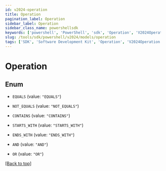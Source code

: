 ```yaml
---
id: v2024-operation
title: Operation
pagination_label: Operation
sidebar_label: Operation
sidebar_class_name: powershellsdk
keywords: ['powershell', 'PowerShell', 'sdk', 'Operation', 'V2024Operation']
slug: /tools/sdk/powershell/v2024/models/operation
tags: ['SDK', 'Software Development Kit', 'Operation', 'V2024Operation']
---
```


# Operation

## Enum

- `EQUALS` (value: `"EQUALS"`)

- `NOT_EQUALS` (value: `"NOT_EQUALS"`)

- `CONTAINS` (value: `"CONTAINS"`)

- `STARTS_WITH` (value: `"STARTS_WITH"`)

- `ENDS_WITH` (value: `"ENDS_WITH"`)

- `AND` (value: `"AND"`)

- `OR` (value: `"OR"`)

[[Back to top]](#)
